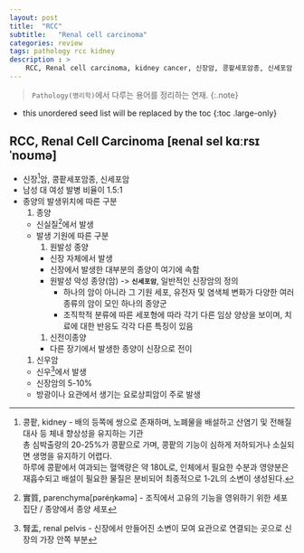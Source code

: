 ```yaml
---
layout: post
title:  "RCC"
subtitle:   "Renal cell carcinoma"
categories: review
tags: pathology rcc kidney
description : >
    RCC, Renal cell carcinoma, kidney cancer, 신장암, 콩팥세포암종, 신세포암
---
```


> `Pathology(병리학)`에서 다루는 용어를 정리하는 연재.
{:.note}

<!--more-->

* this unordered seed list will be replaced by the toc
{:toc .large-only}

## RCC, Renal Cell Carcinoma [ʀenal sel kɑːrsɪˈnoʊmə]
- 신장[^1]암, 콩팥세포암종, 신세포암
- 남성 대 여성 발병 비율이 1.5:1
- 종양의 발생위치에 따른 구분
    1. 종양
    - 신실질[^2]에서 발생
    - 발생 기원에 따른 구분
        1. 원발성 종양
        - 신장 자체에서 발생
        - 신장에서 발생한 대부분의 종양이 여기에 속함
        - 원발성 악성 종양(암) -> **`신세포암`**, 일반적인 신장암의 정의
            - 하나의 암이 아니라 그 기원 세포, 유전자 및 염색체 변화가 다양한 여러 종류의 암이 모인 하나의 종양군
            - 조직학적 분류에 따른 세포형에 따라 각기 다른 임상 양상을 보이며, 치료에 대한 반응도 각각 다른 특징이 있음
        1. 신전이종양
        - 다른 장기에서 발생한 종양이 신장으로 전이
    1. 신우암
    - 신우[^3]에서 발생
    - 신장암의 5-10%
    - 방광이나 요관에서 생기는 요로상피암이 주로 발생



[^1]: 콩팥, kidney - 배의 등쪽에 쌍으로 존재하며, 노폐물을 배설하고 산염기 및 전해질 대사 등 체내 향상성을 유지하는 기관   
총 심박출량의 20-25%가 콩팥으로 가며, 콩팥의 기능이 심하게 저하되거나 소실되면 생명을 유지하기 어렵다.   
하루에 콩팥에서 여과되는 혈액량은 약 180L로, 인체에서 필요한 수분과 영양분은 재흡수되고 배설이 필요한 물질은 분비되어 최종적으로 1-2L의 소변이 생성된다.
[^2]: 實質, parenchyma[pəréŋkəmə] - 조직에서 고유의 기능을 영위하기 위한 세포 집단 / 종양에서 종양 세포
[^3]: 腎盂, renal pelvis - 신장에서 만들어진 소변이 모여 요관으로 연결되는 곳으로 신장의 가장 안쪽 부분